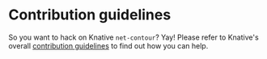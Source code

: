 # Contribution guidelines

So you want to hack on Knative `net-contour`? Yay! Please refer to Knative's
overall
[contribution guidelines](https://www.knative.dev/contributing/)
to find out how you can help.
